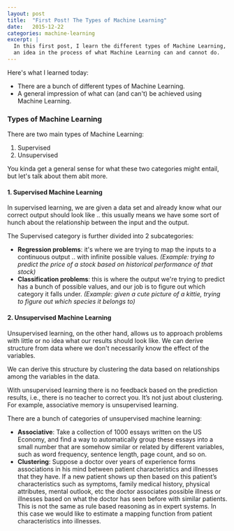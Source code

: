 ```yaml
---
layout: post
title:  "First Post! The Types of Machine Learning"
date:   2015-12-22
categories: machine-learning
excerpt: |
  In this first post, I learn the different types of Machine Learning, getting
  an idea in the process of what Machine Learning can and cannot do.
---
```


Here's what I learned today:

- There are a bunch of different types of Machine Learning.
- A general impression of what can (and can't) be achieved using Machine Learning.

### Types of Machine Learning

There are two main types of Machine Learning:

1. Supervised
2. Unsupervised

You kinda get a general sense for what these two categories might entail, but let's talk about them abit more.

#### 1. Supervised Machine Learning

In supervised learning, we are given a data set and already know what our correct output should look like .. this usually means we have some sort of hunch about the relationship between the input and the output.

The Supervised category is further divided into 2 subcategories:

- **Regression problems**: it's where we are trying to map the inputs to a continuous output .. with infinite possible values. *(Example: trying to predict the price of a stock based on historical performance of that stock)*
- **Classification problems**: this is where the output we're trying to predict has a bunch of possible values, and our job is to figure out which category it falls under. *(Example: given a cute picture of a kittie, trying to figure out which species it belongs to)*

#### 2. Unsupervised Machine Learning

Unsupervised learning, on the other hand, allows us to approach problems with little or no idea what our results should look like. We can derive structure from data where we don't necessarily know the effect of the variables.

We can derive this structure by clustering the data based on relationships among the variables in the data.

With unsupervised learning there is no feedback based on the prediction results, i.e., there is no teacher to correct you. It’s not just about clustering. For example, associative memory is unsupervised learning.

There are a bunch of categories of unsupervised machine learning:

- **Associative**: Take a collection of 1000 essays written on the US Economy, and find a way to automatically group these essays into a small number that are somehow similar or related by different variables, such as word frequency, sentence length, page count, and so on.
- **Clustering**: Suppose a doctor over years of experience forms associations in his mind between patient characteristics and illnesses that they have. If a new patient shows up then based on this patient’s characteristics such as symptoms, family medical history, physical attributes, mental outlook, etc the doctor associates possible illness or illnesses based on what the doctor has seen before with similar patients. This is not the same as rule based reasoning as in expert systems. In this case we would like to estimate a mapping function from patient characteristics into illnesses.
